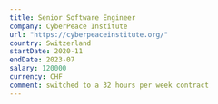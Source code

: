```yaml
---
title: Senior Software Engineer
company: CyberPeace Institute
url: "https://cyberpeaceinstitute.org/"
country: Switzerland
startDate: 2020-11
endDate: 2023-07
salary: 120000
currency: CHF
comment: switched to a 32 hours per week contract
---
```

